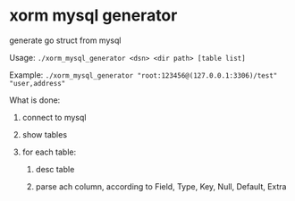 xorm mysql generator
====

generate go struct from mysql

Usage: `./xorm_mysql_generator <dsn> <dir path> [table list]`

Example: `./xorm_mysql_generator "root:123456@(127.0.0.1:3306)/test" "user,address"`


What is done:

1. connect to mysql

2. show tables

3. for each table:

    1. desc table

    2. parse ach column, according to Field, Type, Key, Null, Default, Extra
